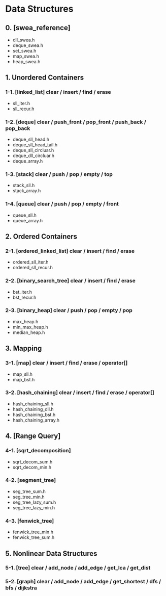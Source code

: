 # Data Structures

## 0. [swea_reference]
- dll_swea.h
- deque_swea.h
- set_swea.h
- map_swea.h
- heap_swea.h

## 1. Unordered Containers

### 1-1. [linked_list] clear / insert / find / erase
- sll_iter.h
- sll_recur.h

### 1-2. [deque] clear / push_front / pop_front / push_back / pop_back
- deque_sll_head.h
- deque_sll_head_tail.h
- deque_sll_circluar.h
- deque_dll_circluar.h
- deque_array.h

### 1-3. [stack] clear / push / pop / empty / top
- stack_sll.h
- stack_array.h

### 1-4. [queue] clear / push / pop / empty / front
- queue_sll.h
- queue_array.h

## 2. Ordered Containers

### 2-1. [ordered_linked_list] clear / insert / find / erase
- ordered_sll_iter.h
- ordered_sll_recur.h

### 2-2. [binary_search_tree] clear / insert / find / erase
- bst_iter.h
- bst_recur.h

### 2-3. [binary_heap] clear / push / pop / empty / pop
- max_heap.h
- min_max_heap.h
- median_heap.h

## 3. Mapping

### 3-1. [map] clear / insert / find / erase / operator[]
- map_sll.h
- map_bst.h

### 3-2. [hash_chaining] clear / insert / find / erase / operator[]
- hash_chaining_sll.h
- hash_chaining_dll.h
- hash_chaining_bst.h
- hash_chaining_array.h

## 4. [Range Query]

### 4-1. [sqrt_decomposition]
- sqrt_decom_sum.h
- sqrt_decom_min.h

### 4-2. [segment_tree]
- seg_tree_sum.h
- seg_tree_min.h
- seg_tree_lazy_sum.h
- seg_tree_lazy_min.h

### 4-3. [fenwick_tree]
- fenwick_tree_min.h
- fenwick_tree_sum.h

## 5. Nonlinear Data Structures

### 5-1. [tree] clear / add_node / add_edge / get_lca / get_dist

### 5-2. [graph] clear / add_node / add_edge / get_shortest / dfs / bfs / dijkstra
